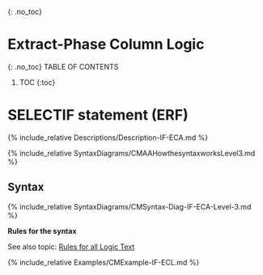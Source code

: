{: .no_toc}
# Extract-Phase Column Logic 

{: .no_toc}
TABLE OF CONTENTS 
1. TOC
{:toc}  

# SELECTIF statement (ERF) 

{% include_relative Descriptions/Description-IF-ECA.md %}

{% include_relative SyntaxDiagrams/CMAAHowthesyntaxworksLevel3.md %}

## Syntax 

{% include_relative SyntaxDiagrams/CMSyntax-Diag-IF-ECA-Level-3.md %}

**Rules for the syntax**

See also topic: [Rules for all Logic Text](../../Workbench/RulesforallLogicText.md) 

{% include_relative Examples/CMExample-IF-ECL.md %} 

